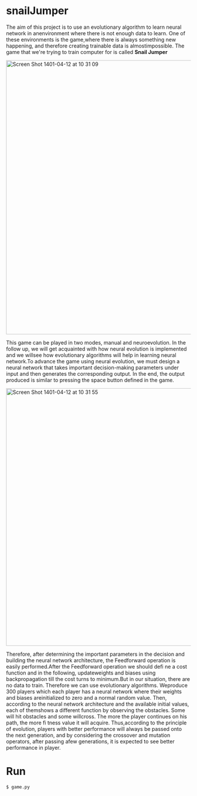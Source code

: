 # snailJumper

The aim of this project is to use an evolutionary algorithm to learn neural network in anenvironment where there is not enough data to learn. One of these environments is the game,where there is always something new happening, and therefore creating trainable data is almostimpossible.
The game that we're trying to train computer for is called **Snail Jumper**

<img width="747" alt="Screen Shot 1401-04-12 at 10 31 09" src="https://user-images.githubusercontent.com/71961438/177027023-5a9aeff5-7a10-4e1b-be9b-d4c9bbc3edc4.png">

This game can be played in two modes, manual and neuroevolution.
In the follow up, we will get acquainted with how neural evolution is implemented and we willsee how evolutionary algorithms will help in learning neural network.To advance the game using neural evolution, we must design a neural network that takes important decision-making parameters under input and then generates the corresponding output. In the end, the output produced is similar to pressing the
space button defined in the game.

<img width="702" alt="Screen Shot 1401-04-12 at 10 31 55" src="https://user-images.githubusercontent.com/71961438/177027047-3fa35ddd-46d0-40c1-b44c-c789e53f059a.png">

Therefore, after determining the important parameters in the decision and building the neural network architecture, the Feedforward operation is easily performed.After the Feedforward operation we should defi ne a cost function and in the following, updateweights and biases using backpropagation till the cost turns to minimum.But in our situation, there are no data to train. Therefore we can use evolutionary algorithms. Weproduce 300 players which each player has a neural network where their weights and biases areinitialized to zero and a normal random value.
Then, according to the neural network architecture and the available initial values, each of themshows a different function by observing the obstacles. Some will hit obstacles and some willcross. The more the player continues on his path, the more fi tness value it will acquire. Thus,according to the principle of evolution, players with better performance will always be passed onto the next generation, and by considering the crossover and mutation operators, after passing afew generations, it is expected to see better performance in player.

# Run
```$ game.py```
